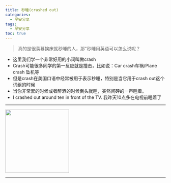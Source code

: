 ```yaml
---
title: 秒睡(crashed out)
categories:
  - 早安分享
tags:
  - 早安分享
toc: true 
---
```


> 真的是很羡慕挨床就秒睡的人，那"秒睡用英语可以怎么说呢？

* 这里我们学一个非常好用的小词叫做crash
* Crash可能很多同学的第一反应就是撞击，比如说：Car crash车祸/Plane crash 坠机等
* 但是crash在美国口语中经常被用于表示秒睡，特别是当它用于crash out这个词组的时候
* 当你非常累的时候或者醉酒的时候倒头就睡，突然间砰的一声睡着。
* I crashed out around ten in front of the TV. 我昨天10点多在电视前睡着了

---

<img src="/img/sleep.png" width="200" />

---
